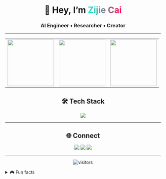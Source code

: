 <!-- Hero -->
<h1 align="center">👋 Hey, I’m <span style="background: linear-gradient(90deg, #00f5d4, #ff0054); -webkit-background-clip: text; color: transparent;">Zijie Cai</span></h1>
<h3 align="center">AI Engineer • Researcher • Creator</h3>

---
<!-- Stats (Table Layout) -->
<table align="center">
  <tr>
    <td>
      <img height="150" src="https://github-readme-stats.vercel.app/api?username=zijie-cai&show_icons=true&theme=radical&hide_border=true&border_radius=12&bg_color=0d1117&title_color=00f5d4&icon_color=ffbd39" />
    </td>
    <td>
      <img height="150" src="https://github-readme-stats.vercel.app/api/top-langs/?username=zijie-cai&layout=compact&theme=radical&hide_border=true&border_radius=12&bg_color=0d1117&title_color=00f5d4" />
    </td>
    <td>
      <img height="150" src="https://github-readme-streak-stats-dusky-six.vercel.app?user=zijie-cai&theme=radical&hide_border=true&border_radius=12&background=0d1117&ring=00f5d4&fire=ff0054&currStreakLabel=00f5d4&currStreakNum=ffbd39&sideNums=ffffff&sideLabels=ff79c6&dates=ffffff" />
    </td>
  </tr>
</table>



<!-- Stack -->
<h2 align="center">🛠 Tech Stack</h2>
<p align="center">
  <img src="https://skillicons.dev/icons?i=python,pytorch,react,nodejs,aws,mongodb,postgresql,docker,firebase" />
</p>

---

<!-- Connect -->
<h2 align="center">🌐 Connect</h2>
<p align="center">
  <a href="http://zijiecai.com"><img src="https://img.shields.io/badge/Portfolio-00f5d4?style=for-the-badge&logo=vercel&logoColor=black" /></a>
  <a href="https://www.linkedin.com/in/zai28"><img src="https://img.shields.io/badge/LinkedIn-0077b5?style=for-the-badge&logo=linkedin&logoColor=white" /></a>
  <a href="https://github.com/zijie-cai"><img src="https://img.shields.io/badge/GitHub-181717?style=for-the-badge&logo=github&logoColor=white" /></a>
</p>

---

<!-- Fun -->
<p align="center">
  <img src="https://komarev.com/ghpvc/?username=zijie-cai&style=flat-square&color=ff79c6" alt="visitors"/>
</p>

<details>
<summary>🎮 Fun facts</summary>

- ⚽ Soccer & 🏀 Basketball  
- 🎮 League of Legends • Brawl Stars  
- 🍣 Always hunting for food while traveling ✈️  

</details>
